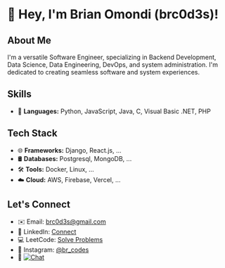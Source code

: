 # 👋 Hey, I'm Brian Omondi (brc0d3s)!

## About Me
I'm a versatile Software Engineer, specializing in Backend Development, Data Science, Data Engineering, DevOps, and system administration. I'm dedicated to creating seamless software and system experiences.

## Skills
- 🐍 **Languages:** Python, JavaScript, Java, C, Visual Basic .NET, PHP

## Tech Stack
- 🌐 **Frameworks:** Django, React.js, ...
- 🛢️ **Databases:** Postgresql, MongoDB, ...
- 🛠️ **Tools:** Docker, Linux, ...
- ☁️ **Cloud:** AWS, Firebase, Vercel, ...

## Let's Connect
- ✉️ Email: [brc0d3s@gmail.com](mailto:brc0d3s@gmail.com)
- 🔗 LinkedIn: [Connect](https://www.linkedin.com/in/brian-omondi-13a5b9257/)
- 💻 LeetCode: [Solve Problems](https://leetcode.com/brc0d3s/)
- 📸 Instagram: [@br_codes](https://www.instagram.com/br_codes/)
- 📱 [![Chat](https://img.shields.io/badge/WhatsApp-Chat-green?style=flat-square&logo=whatsapp)](https://wa.me/254755913175?text=Hello%20Brian%20Omondi,%20I%20have%20gotten%20your%20contact%20from%20GitHub!)
